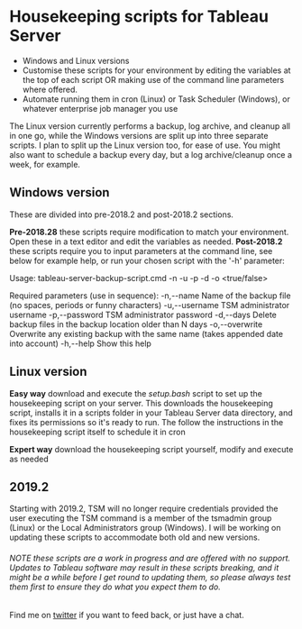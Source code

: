 # Housekeeping scripts for Tableau Server
* Windows and Linux versions
* Customise these scripts for your environment by editing the variables at the top of each script OR making use of the command line parameters where offered. 
* Automate running them in cron (Linux) or Task Scheduler (Windows), or whatever enterprise job manager you use

The Linux version currently performs a backup, log archive, and cleanup all in one go, while the Windows versions are split up into three separate scripts. I plan to split up the Linux version too, for ease of use. You might also want to schedule a backup every day, but a log archive/cleanup once a week, for example.

## Windows version
These are divided into pre-2018.2 and post-2018.2 sections. 

**Pre-2018.28** these scripts require modification to match your environment. Open these in a text editor and edit the variables as needed.
**Post-2018.2** these scripts require you to input parameters at the command line, see below for example help, or run your chosen script with the '-h' parameter:

Usage: 
tableau-server-backup-script.cmd -n <filename> -u <username> -p <password> -d <days> -o <true/false>

Required parameters (use in sequence):
 		-n,--name 			Name of the backup file (no spaces, periods or funny characters)
 		-u,--username 		TSM administrator username
 		-p,--password 		TSM administrator password 
 		-d,--days 			Delete backup files in the backup location older than N days
 		-o,--overwrite 		Overwrite any existing backup with the same name (takes appended date into account)
 		-h,--help 			Show this help  

## Linux version

**Easy way** download and execute the *setup.bash* script to set up the housekeeping script on your server. This downloads the housekeeping script, installs it in a scripts folder in your Tableau Server data directory, and fixes its permissions so it's ready to run. The follow the instructions in the housekeeping script itself to schedule it in cron

**Expert way** download the housekeeping script yourself, modify and execute as needed 

## 2019.2 
Starting with 2019.2, TSM will no longer require credentials provided the user executing the TSM command is a member of the tsmadmin group (Linux) or the Local Administrators group (Windows). I will be working on updating these scripts to accommodate both old and new versions. 

###### NOTE these scripts are a work in progress and are offered with no support. Updates to Tableau software may result in these scripts breaking, and it might be a while before I get round to updating them, so please always test them first to ensure they do what you expect them to do. 

Find me on [twitter](https://twitter.com/macdonaldj) if you want to feed back, or just have a chat.

